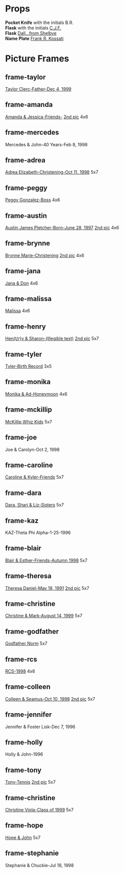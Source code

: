 # Props
**Pocket Knife** with the initials B.R.  
**Flask** with the initials [C.J.F.](https://github.com/arikrupnik/the-heir/blob/master/making-of/2018-04-10.crowley.props/DSC01795.JPG)  
**Flask** [Dall...from Shelbye](https://github.com/arikrupnik/the-heir/blob/master/making-of/2018-04-10.crowley.props/DSC01794.JPG)  
**Name Plate**
[Frank R. Kossati](https://github.com/arikrupnik/the-heir/blob/master/making-of/2018-04-10.crowley.props/DSC01838.JPG)

# Picture Frames

## frame-taylor
[Taylor Clerc-Father-Dec 4, 1999](https://github.com/arikrupnik/the-heir/blob/master/making-of/props/20180404_151910.jpg?raw=true)  
## frame-amanda
[Amanda & Jessica-Friends-](https://github.com/arikrupnik/the-heir/blob/DaltonElza-frames-and-unit/making-of/2018-04-23.frames/4x6_amanda_and_jessica.jpg) [2nd pic](https://github.com/arikrupnik/the-heir/blob/DaltonElza-frames-and-unit/making-of/2018-04-23.frames/4x6_amanda_and_jessica2.jpg) 4x6
## frame-mercedes
Mercedes & John-40 Years-Feb 8, 1998  
## frame-adrea
[Adrea Elizabeth-Christening-Oct 11, 1998](https://github.com/arikrupnik/the-heir/blob/DaltonElza-frames-and-unit/making-of/2018-04-23.frames/5x7_adrea_elizabeth.jpg) 5x7  
## frame-peggy
[Peggy Gonzalez-Boss](https://github.com/arikrupnik/the-heir/blob/DaltonElza-frames-and-unit/making-of/2018-04-23.frames/4x6_peggy_gonzales.jpg) 4x6  
## frame-austin
[Austin James Pletcher-Born-June 28, 1997](https://github.com/arikrupnik/the-heir/blob/DaltonElza-frames-and-unit/making-of/2018-04-23.frames/4x6_austin_james_pletcher.jpg) [2nd pic](https://github.com/arikrupnik/the-heir/blob/DaltonElza-frames-and-unit/making-of/2018-04-23.frames/4x6_austin_james_pletcher2.jpg) 4x6  
## frame-brynne
[Brynne Marie-Christening](https://github.com/arikrupnik/the-heir/blob/DaltonElza-frames-and-unit/making-of/2018-04-23.frames/4x6_brynne_marie.jpg) [2nd pic](https://github.com/arikrupnik/the-heir/blob/DaltonElza-frames-and-unit/making-of/2018-04-23.frames/4x6_brynne_marie2.jpg) 4x6  
## frame-jana
[Jana & Don](https://github.com/arikrupnik/the-heir/blob/DaltonElza-frames-and-unit/making-of/2018-04-23.frames/4x6_jana_and_don.jpg) 4x6  
## frame-malissa
[Malissa](https://github.com/arikrupnik/the-heir/blob/DaltonElza-frames-and-unit/making-of/2018-04-23.frames/4x6_malissa.jpg) 4x6  
## frame-henry
[Hen(t/r)y & Sharon-(Illegible text)](https://github.com/arikrupnik/the-heir/blob/DaltonElza-frames-and-unit/making-of/2018-04-23.frames/5x7_henry_and_sharon.jpg) [2nd pic](https://github.com/arikrupnik/the-heir/blob/DaltonElza-frames-and-unit/making-of/2018-04-23.frames/5x7_henry_and_sharon2.jpg) 5x7  
## frame-tyler
[Tyler-Birth Record](https://github.com/arikrupnik/the-heir/blob/DaltonElza-frames-and-unit/making-of/2018-04-23.frames/3x5_birth_tyler.jpg) 3x5  
## frame-monika
[Monika & Ad-Honeymoon](https://github.com/arikrupnik/the-heir/blob/DaltonElza-frames-and-unit/making-of/2018-04-23.frames/4x6_monika_and_ad.jpg) 4x6  
## frame-mckillip
[McKillip Whiz Kids](https://github.com/arikrupnik/the-heir/blob/DaltonElza-frames-and-unit/making-of/2018-04-23.frames/5x7_mckillip_whiz_kids.jpg) 5x7  
## frame-joe
Joe & Carolyn-Oct 2, 1998  
## frame-caroline
[Caroline & Kyler-Friends](https://github.com/arikrupnik/the-heir/blob/DaltonElza-frames-and-unit/making-of/2018-04-23.frames/5x7_caroline_and_kyler.jpg) 5x7  
## frame-dara
[Dara, Shari & Liz-Sisters](https://github.com/arikrupnik/the-heir/blob/DaltonElza-frames-and-unit/making-of/2018-04-23.frames/5x7_shari_and_liz.jpg) 5x7  
## frame-kaz
KAZ-Theta Phi Alpha-1-25-1996  
## frame-blair
[Blair & Esther-Friends-Autumn 1998](https://github.com/arikrupnik/the-heir/blob/DaltonElza-frames-and-unit/making-of/2018-04-23.frames/5x7_blair_and_esther.jpg) 5x7  
## frame-theresa
[Theresa Daniel-May 18, 1991](https://github.com/arikrupnik/the-heir/blob/DaltonElza-frames-and-unit/making-of/2018-04-23.frames/5x7_theresa_daniel.jpg) [2nd pic](https://github.com/arikrupnik/the-heir/blob/DaltonElza-frames-and-unit/making-of/2018-04-23.frames/5x7_theresa_daniel2.jpg) 5x7  
## frame-christine
[Christine & Mark-August 14, 1999](https://github.com/arikrupnik/the-heir/blob/DaltonElza-frames-and-unit/making-of/2018-04-23.frames/5x7_christine_and_marc.jpg) 5x7  
## frame-godfather
[Godfather Norm](https://github.com/arikrupnik/the-heir/blob/DaltonElza-frames-and-unit/making-of/2018-04-23.frames/5x7_godfather_norm.jpg) 5x7  
## frame-rcs
[RCS-1998](https://github.com/arikrupnik/the-heir/blob/DaltonElza-frames-and-unit/making-of/2018-04-23.frames/4x6_rcs.jpg) 4x6  
## frame-colleen
[Colleen & Seamus-Oct 10, 1998](https://github.com/arikrupnik/the-heir/blob/DaltonElza-frames-and-unit/making-of/2018-04-23.frames/5x7_colleen_and_seamus.jpg) [2nd pic](https://github.com/arikrupnik/the-heir/blob/DaltonElza-frames-and-unit/making-of/2018-04-23.frames/5x7_colleen_and_seamus2.jpg) 5x7  
## frame-jennifer
Jennifer & Foster Lisk-Dec 7, 1996  
## frame-holly
Holly & John-1996  
## frame-tony
[Tony-Tennis](https://github.com/arikrupnik/the-heir/blob/DaltonElza-frames-and-unit/making-of/2018-04-23.frames/5x7_love_tony.jpg) [2nd pic](https://github.com/arikrupnik/the-heir/blob/DaltonElza-frames-and-unit/making-of/2018-04-23.frames/5x7_love_toni2.jpg) 5x7  
## frame-christine
[Christine Viola-Class of 1999](https://github.com/arikrupnik/the-heir/blob/DaltonElza-frames-and-unit/making-of/2018-04-23.frames/5x7_christine_viola.jpg) 5x7  
## frame-hope
[Hope & John](https://github.com/arikrupnik/the-heir/blob/DaltonElza-frames-and-unit/making-of/2018-04-23.frames/5x7_hope_and_john.jpg) 5x7  
## frame-stephanie
Stephanie & Chuckie-Jul 18, 1998  
